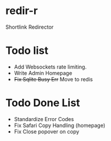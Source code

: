 # redir-r
Shortlink Redirector

# Todo list
* Add Websockets rate limiting.
* Write Admin Homepage
* ~~Fix Sqlite Busy Err~~ Move to redis

# Todo Done List
* Standardize Error Codes
* Fix Safari Copy Handling (homepage)
* Fix Close popover on copy